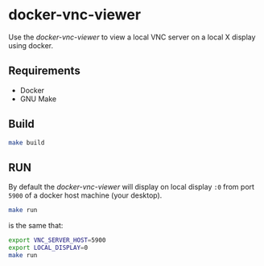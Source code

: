 # docker-vnc-viewer

Use the *docker-vnc-viewer* to view a local VNC server on a local X display using docker.

## Requirements

* Docker
* GNU Make

## Build

```bash
make build
```

## RUN

By default the *docker-vnc-viewer* will display on local display `:0` from port `5900` of a docker host machine (your desktop).

```bash
make run
```

is the same that: 

```bash
export VNC_SERVER_HOST=5900
export LOCAL_DISPLAY=0
make run
```